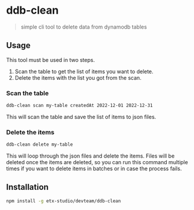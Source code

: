# ddb-clean
> simple cli tool to delete data from dynamodb tables

## Usage

This tool must be used in two steps.  
1. Scan the table to get the list of items you want to delete.
2. Delete the items with the list you got from the scan.

### Scan the table

```sh
ddb-clean scan my-table createdAt 2022-12-01 2022-12-31
``` 

This will scan the table and save the list of items to json files.

### Delete the items

```sh
ddb-clean delete my-table
```
This will loop through the json files and delete the items.
Files will be deleted once the items are deleted, so you can run this command multiple times if you want to delete items in batches or in case the process fails. 

## Installation
```sh
npm install -g etx-studio/devteam/ddb-clean
```